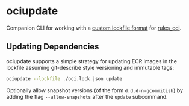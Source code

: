 # ociupdate

Companion CLI for working with a [custom lockfile format](oci.lock.schema.json) for [rules_oci](https://github.com/aspect-build/rules_oci).

## Updating Dependencies

ociupdate supports a simple strategy for updating ECR images in the lockfile assuming git-describe style versioning and immutable tags:

```sh
ociupdate --lockfile ./oci.lock.json update
```

Optionally allow snapshot versions (of the form `d.d.d-n-gcommitish`) by adding the flag `--allow-snapshots` after the `update` subcommand.
